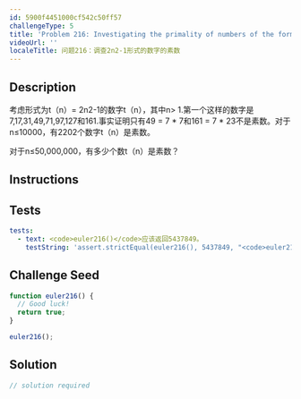 ```yaml
---
id: 5900f4451000cf542c50ff57
challengeType: 5
title: 'Problem 216: Investigating the primality of numbers of the form 2n2-1'
videoUrl: ''
localeTitle: 问题216：调查2n2-1形式的数字的素数
---
```


## Description
<section id="description">考虑形式为t（n）= 2n2-1的数字t（n），其中n&gt; 1.第一个这样的数字是7,17,31,49,71,97,127和161.事实证明只有49 = 7 * 7和161 = 7 * 23不是素数。对于n≤10000，有2202个数字t（n）是素数。 <p>对于n≤50,000,000，有多少个数t（n）是素数？ </p></section>

## Instructions
<section id="instructions">
</section>

## Tests
<section id='tests'>

```yml
tests:
  - text: <code>euler216()</code>应该返回5437849。
    testString: 'assert.strictEqual(euler216(), 5437849, "<code>euler216()</code> should return 5437849.");'

```

</section>

## Challenge Seed
<section id='challengeSeed'>

<div id='js-seed'>

```js
function euler216() {
  // Good luck!
  return true;
}

euler216();

```

</div>



</section>

## Solution
<section id='solution'>

```js
// solution required
```
</section>
